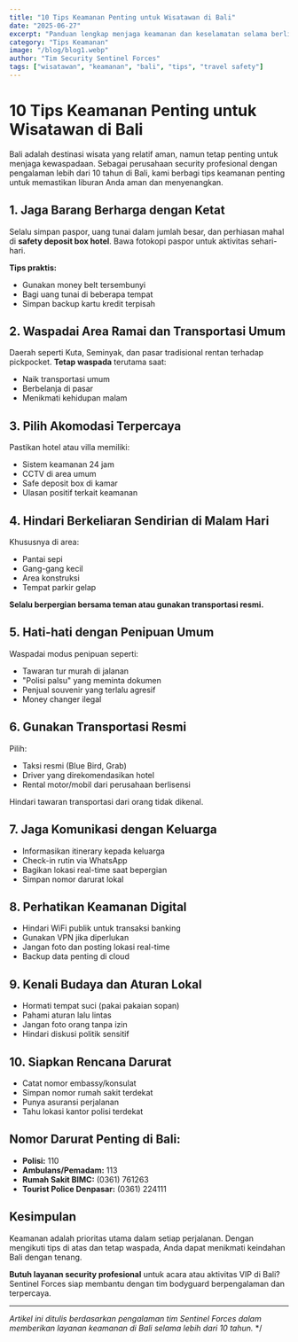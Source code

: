 ```yaml
---
title: "10 Tips Keamanan Penting untuk Wisatawan di Bali"
date: "2025-06-27"
excerpt: "Panduan lengkap menjaga keamanan dan keselamatan selama berlibur di Pulau Dewata. Tips praktis dari ahli security profesional."
category: "Tips Keamanan"
image: "/blog/blog1.webp"
author: "Tim Security Sentinel Forces"
tags: ["wisatawan", "keamanan", "bali", "tips", "travel safety"]
---
```


# 10 Tips Keamanan Penting untuk Wisatawan di Bali

Bali adalah destinasi wisata yang relatif aman, namun tetap penting untuk menjaga kewaspadaan. Sebagai perusahaan security profesional dengan pengalaman lebih dari 10 tahun di Bali, kami berbagi tips keamanan penting untuk memastikan liburan Anda aman dan menyenangkan.

## 1. Jaga Barang Berharga dengan Ketat

Selalu simpan paspor, uang tunai dalam jumlah besar, dan perhiasan mahal di **safety deposit box hotel**. Bawa fotokopi paspor untuk aktivitas sehari-hari.

**Tips praktis:**

- Gunakan money belt tersembunyi
- Bagi uang tunai di beberapa tempat
- Simpan backup kartu kredit terpisah

## 2. Waspadai Area Ramai dan Transportasi Umum

Daerah seperti Kuta, Seminyak, dan pasar tradisional rentan terhadap pickpocket. **Tetap waspada** terutama saat:

- Naik transportasi umum
- Berbelanja di pasar
- Menikmati kehidupan malam

## 3. Pilih Akomodasi Terpercaya

Pastikan hotel atau villa memiliki:

- Sistem keamanan 24 jam
- CCTV di area umum
- Safe deposit box di kamar
- Ulasan positif terkait keamanan

## 4. Hindari Berkeliaran Sendirian di Malam Hari

Khususnya di area:

- Pantai sepi
- Gang-gang kecil
- Area konstruksi
- Tempat parkir gelap

**Selalu berpergian bersama teman atau gunakan transportasi resmi.**

## 5. Hati-hati dengan Penipuan Umum

Waspadai modus penipuan seperti:

- Tawaran tur murah di jalanan
- "Polisi palsu" yang meminta dokumen
- Penjual souvenir yang terlalu agresif
- Money changer ilegal

## 6. Gunakan Transportasi Resmi

Pilih:

- Taksi resmi (Blue Bird, Grab)
- Driver yang direkomendasikan hotel
- Rental motor/mobil dari perusahaan berlisensi

Hindari tawaran transportasi dari orang tidak dikenal.

## 7. Jaga Komunikasi dengan Keluarga

- Informasikan itinerary kepada keluarga
- Check-in rutin via WhatsApp
- Bagikan lokasi real-time saat bepergian
- Simpan nomor darurat lokal

## 8. Perhatikan Keamanan Digital

- Hindari WiFi publik untuk transaksi banking
- Gunakan VPN jika diperlukan
- Jangan foto dan posting lokasi real-time
- Backup data penting di cloud

## 9. Kenali Budaya dan Aturan Lokal

- Hormati tempat suci (pakai pakaian sopan)
- Pahami aturan lalu lintas
- Jangan foto orang tanpa izin
- Hindari diskusi politik sensitif

## 10. Siapkan Rencana Darurat

- Catat nomor embassy/konsulat
- Simpan nomor rumah sakit terdekat
- Punya asuransi perjalanan
- Tahu lokasi kantor polisi terdekat

## Nomor Darurat Penting di Bali:

- **Polisi:** 110
- **Ambulans/Pemadam:** 113
- **Rumah Sakit BIMC:** (0361) 761263
- **Tourist Police Denpasar:** (0361) 224111

## Kesimpulan

Keamanan adalah prioritas utama dalam setiap perjalanan. Dengan mengikuti tips di atas dan tetap waspada, Anda dapat menikmati keindahan Bali dengan tenang.

**Butuh layanan security profesional** untuk acara atau aktivitas VIP di Bali? Sentinel Forces siap membantu dengan tim bodyguard berpengalaman dan terpercaya.

---

_Artikel ini ditulis berdasarkan pengalaman tim Sentinel Forces dalam memberikan layanan keamanan di Bali selama lebih dari 10 tahun._
\*/
